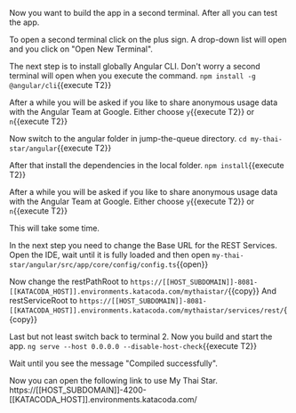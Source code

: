 Now you want to build the app in a second terminal. After all you can test the app.

To open a second terminal click on the plus sign. A drop-down list will open and you click on "Open New Terminal".  

The next step is to install globally Angular CLI. Don't worry a second terminal will open when you execute the command.
`npm install -g @angular/cli`{{execute T2}}

After a while you will be asked if you like to share anonymous usage data with the Angular Team at Google.
Either choose `y`{{execute T2}} or `n`{{execute T2}}
 
Now switch to the angular folder in jump-the-queue directory.
`cd my-thai-star/angular`{{execute T2}}

 
After that install the dependencies in the local folder.
`npm install`{{execute T2}}


After a while you will be asked if you like to share anonymous usage data with the Angular Team at Google.
Either choose `y`{{execute T2}} or `n`{{execute T2}}

This will take some time.

In the next step you need to change the Base URL for the REST Services. Open the IDE, wait until it is fully loaded and then open
`my-thai-star/angular/src/app/core/config/config.ts`{{open}}

Now change the restPathRoot to `https://[[HOST_SUBDOMAIN]]-8081-[[KATACODA_HOST]].environments.katacoda.com/mythaistar/`{{copy}}
And restServiceRoot to `https://[[HOST_SUBDOMAIN]]-8081-[[KATACODA_HOST]].environments.katacoda.com/mythaistar/services/rest/`{{copy}}


Last but not least switch back to terminal 2. Now you build and start the app.
`ng serve --host 0.0.0.0 --disable-host-check`{{execute T2}}

 
Wait until you see the message "Compiled successfully".
 
Now you can open the following link to use My Thai Star. 
https://[[HOST_SUBDOMAIN]]-4200-[[KATACODA_HOST]].environments.katacoda.com/
